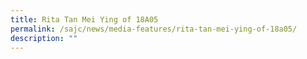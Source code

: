```yaml
---
title: Rita Tan Mei Ying of 18A05
permalink: /sajc/news/media-features/rita-tan-mei-ying-of-18a05/
description: ""
---
```


